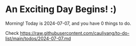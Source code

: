 # An Exciting Day Begins! :)

Morning! Today is 2024-07-07, and you have 0 things to do.

Check https://raw.githubusercontent.com/cauliyang/to-do-list/main/todos/2024-07-07.md